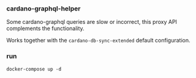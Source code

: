 ### cardano-graphql-helper

Some cardano-graphql queries are slow or incorrect, this proxy API complements the functionality.

Works together with the `cardano-db-sync-extended` default configuration.
 
### run

`docker-compose up -d`
